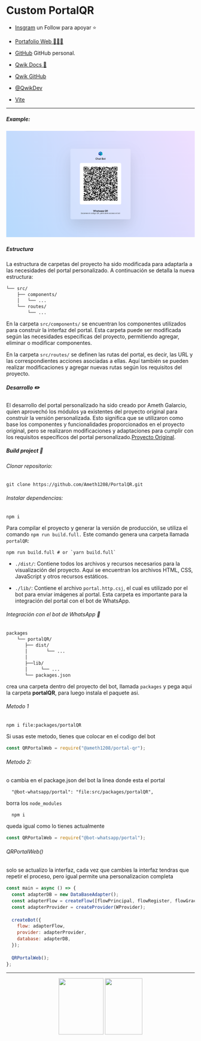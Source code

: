 # Custom PortalQR

- [Insgram](https://instagram.com/ameth12_08?igshid=NGExMmI2YTkyZg==) un Follow para apoyar ⭐

- [Portafolio Web 🧑🏽‍💼](https://amethgalarcio.web.app/)

- [GitHub](https://github.com/Ameth1208/) GitHub personal.

- [Qwik Docs 📃](https://qwik.builder.io/)

- [Qwik GitHub](https://github.com/BuilderIO/qwik)

- [@QwikDev](https://twitter.com/QwikDev)

- [Vite ](https://vitejs.dev/)

---

##### Example:

![](./webPortal.png)

##### Estructura

La estructura de carpetas del proyecto ha sido modificada para adaptarla a las necesidades del portal personalizado. A continuación se detalla la nueva estructura:

```
└── src/
    ├── components/
    │   └── ...
    └── routes/
        └── ...
```

En la carpeta `src/components/` se encuentran los componentes utilizados para construir la interfaz del portal. Esta carpeta puede ser modificada según las necesidades específicas del proyecto, permitiendo agregar, eliminar o modificar componentes.

En la carpeta `src/routes/` se definen las rutas del portal, es decir, las URL y las correspondientes acciones asociadas a ellas. Aquí también se pueden realizar modificaciones y agregar nuevas rutas según los requisitos del proyecto.

##### Desarrollo ✏️

El desarrollo del portal personalizado ha sido creado por Ameth Galarcio, quien aprovechó los módulos ya existentes del proyecto original para construir la versión personalizada. Esto significa que se utilizaron como base los componentes y funcionalidades proporcionados en el proyecto original, pero se realizaron modificaciones y adaptaciones para cumplir con los requisitos específicos del portal personalizado.[Proyecto Original](https://github.com/codigoencasa/bot-whatsapp).

##### Build project 🚀

###### Clonar repositorio:

```git
git clone https://github.com/Ameth1208/PortalQR.git
```

###### Instalar dependencias:

```shell
npm i
```

Para compilar el proyecto y generar la versión de producción, se utiliza el comando `npm run build.full.` Este comando genera una carpeta llamada `portalQR`:

```shell
npm run build.full # or `yarn build.full`
```

- `./dist/`: Contiene todos los archivos y recursos necesarios para la visualización del proyecto. Aquí se encuentran los archivos HTML, CSS, JavaScript y otros recursos estáticos.

- `./lib/`: Contiene el archivo `portal.http.csj`, el cual es utilizado por el bot para enviar imágenes al portal. Esta carpeta es importante para la integración del portal con el bot de WhatsApp.

###### Integración con el bot de WhatsApp 🔢

```
packages
    └── portalQR/
       ├── dist/
       │       └── ...
       │  
       ├──lib/
       │     └── ...
       └── packages.json    
```

crea una carpeta dentro del proyecto del bot, llamada `packages` y pega aqui la  carpeta **portalQR**, para luego instala el paquete asi.

###### Metodo 1

```shell
npm i file:packages/portalQR
```

Si usas este metodo, tienes que colocar en el codigo del bot

```js
const QRPortalWeb = require("@ameth1208/portal-qr");
```

###### Metodo 2:

o cambia en el package.json del bot la linea donde esta el portal

```shell
  "@bot-whatsapp/portal": "file:src/packages/portalQR",
```

borra los `node_modules`

```shell
  npm i 
```

queda igual como lo tienes actualmente

```js
const QRPortalWeb = require("@bot-whatsapp/portal");
```

###### QRPortalWeb()

solo se actualizo la interfaz, cada vez que cambies la interfaz tendras que repetir el proceso, pero igual permite una personalizacion completa

```js
const main = async () => {
  const adapterDB = new DataBaseAdapter();
  const adapterFlow = createFlow([flowPrincipal, flowRegister, flowGracias]);
  const adapterProvider = createProvider(WProvider);

  createBot({
    flow: adapterFlow,
    provider: adapterProvider,
    database: adapterDB,
  });

  QRPortalWeb();
};
```

---

<p align="center" 
     >
   <img style={ width="120"; height="150"; object-fit: contain;} src="https://i.imgur.com/Oauef6t.png">
<a href ="https://amethgalarcio.web.app/"><img style={ width="100"; height="150"; object-fit: contain;} src="https://gamma-studio-web.web.app/assets/gs3d.svg"></a>

</p>
